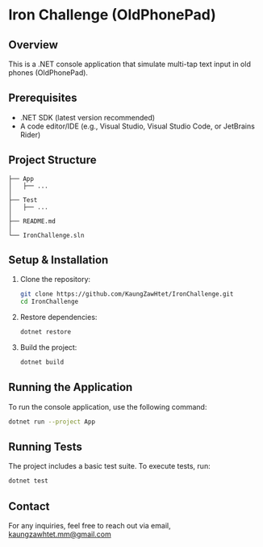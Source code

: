 # Iron Challenge (OldPhonePad)

## Overview
This is a .NET console application that simulate multi-tap text input in old phones (OldPhonePad).

## Prerequisites
- .NET SDK (latest version recommended)
- A code editor/IDE (e.g., Visual Studio, Visual Studio Code, or JetBrains Rider)

## Project Structure
```
├── App
│   ├── ...
│
├── Test
│   ├── ...
│
├── README.md
│
└── IronChallenge.sln
```

## Setup & Installation
1. Clone the repository:
   ```sh
   git clone https://github.com/KaungZawHtet/IronChallenge.git
   cd IronChallenge
   ```

2. Restore dependencies:
   ```sh
   dotnet restore
   ```

3. Build the project:
   ```sh
   dotnet build
   ```

## Running the Application
To run the console application, use the following command:
```sh
dotnet run --project App
```

## Running Tests
The project includes a basic test suite. To execute tests, run:
```sh
dotnet test
```

## Contact
For any inquiries, feel free to reach out via email, kaungzawhtet.mm@gmail.com 
